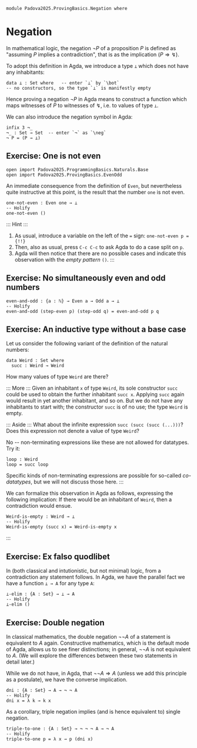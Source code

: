 ```
module Padova2025.ProvingBasics.Negation where
```

# Negation

In mathematical logic, the negation $\neg P$ of a proposition $P$ is defined as
"assuming $P$ implies a contradiction", that is as the implication $(P
\Rightarrow ↯)$.

To adopt this definition in Agda, we introduce a type `⊥` which does not have
any inhabitants:

```
data ⊥ : Set where   -- enter `⊥` by `\bot`
-- no constructors, so the type `⊥` is manifestly empty
```

Hence proving a negation $\neg P$ in Agda means to construct a function which
maps witnesses of $P$ to witnesses of ↯, i.e. to values of type `⊥`.

We can also introduce the negation symbol in Agda:

```
infix 3 ¬_
¬_ : Set → Set  -- enter `¬` as `\neg`
¬ P = (P → ⊥)
```


## Exercise: One is not even

```
open import Padova2025.ProgrammingBasics.Naturals.Base
open import Padova2025.ProvingBasics.EvenOdd
```

An immediate consequence from the definition of `Even`, but nevertheless quite
instructive at this point, is the result that the number `one` is not even.

```
one-not-even : Even one → ⊥
-- Holify
one-not-even ()
```

::: Hint :::
1. As usual, introduce a variable on the left of the `=` sign:
   `one-not-even p = {!!}`
2. Then, also as usual, press `C-c C-c` to ask Agda to do a case split on `p`.
3. Agda will then notice that there are no possible cases and indicate this
   observation with the *empty pattern* `()`.
:::


## Exercise: No simultaneously even and odd numbers

```
even-and-odd : {a : ℕ} → Even a → Odd a → ⊥
-- Holify
even-and-odd (step-even p) (step-odd q) = even-and-odd p q
```


## Exercise: An inductive type without a base case

Let us consider the following variant of the definition of the natural numbers:

```
data Weird : Set where
  succ : Weird → Weird
```

How many values of type `Weird` are there?

::: More :::
Given an inhabitant `x` of type `Weird`, its sole constructor `succ` could be
used to obtain the further inhabitant `succ x`. Applying `succ` again would
result in yet another inhabitant, and so on. But we do not have any inhabitants
to start with; the constructor `succ` is of no use; the type `Weird` is empty.

::: Aside :::
What about the infinite expression `succ (succ (succ (...)))`? Does this
expression not denote a value of type `Weird`?

No -- non-terminating expressions like these are not allowed for datatypes. Try
it:
```code
loop : Weird
loop = succ loop
```
Specific kinds of non-terminating expressions are possible for so-called
*co-datatypes*, but we will not discuss those here.
:::

We can formalize this observation in Agda as follows, expressing the following
implication: If there would be an inhabitant of `Weird`, then a contradiction
would ensue.

```
Weird-is-empty : Weird → ⊥
-- Holify
Weird-is-empty (succ x) = Weird-is-empty x
```
:::


## Exercise: Ex falso quodlibet

In (both classical and intutionistic, but not minimal) logic, from a
contradiction any statement follows. In Agda, we have the parallel fact
we have a function `⊥ → A` for any type `A`:

```
⊥-elim : {A : Set} → ⊥ → A
-- Holify
⊥-elim ()
```


## Exercise: Double negation

In classical mathematics, the double negation $\neg \neg A$ of a statement
is equivalent to $A$ again. Constructive mathematics, which is the default mode
of Agda, allows us to see finer distinctions; in general, $\neg \neg A$
is not equivalent to $A$. (We will explore the differences between these two
statements in detail later.)

While we do not have, in Agda, that $\neg \neg A \Rightarrow A$ (unless we
add this principle as a postulate), we have the converse implication.

```
dni : {A : Set} → A → ¬ ¬ A
-- Holify
dni x = λ k → k x
```

As a corollary, triple negation implies (and is hence equivalent to) single negation.

```
triple-to-one : {A : Set} → ¬ ¬ ¬ A → ¬ A
-- Holify
triple-to-one p = λ x → p (dni x)
```
